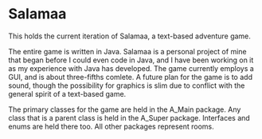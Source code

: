 # Salamaa
This holds the current iteration of Salamaa, a text-based adventure game.

The entire game is written in Java. Salamaa is a personal project of mine
that began before I could even code in Java, and I have been working on
it as my experience with Java has developed. The game currently employs
a GUI, and is about three-fifths comlete. A future plan for the game is to
add sound, though the possibility for graphics is slim due to conflict with
the general spirit of a text-based game. 

The primary classes for the game are held in the A_Main package. Any class that
is a parent class is held in the A_Super package. Interfaces and enums are held
there too. All other packages represent rooms.
